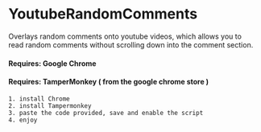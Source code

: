 # YoutubeRandomComments
Overlays random comments onto youtube videos, which allows you to  
read random comments without scrolling down into the comment section.


#### Requires: Google Chrome  
#### Requires: TamperMonkey ( from the google chrome store ) 

```
1. install Chrome
2. install Tampermonkey
3. paste the code provided, save and enable the script
4. enjoy
```
